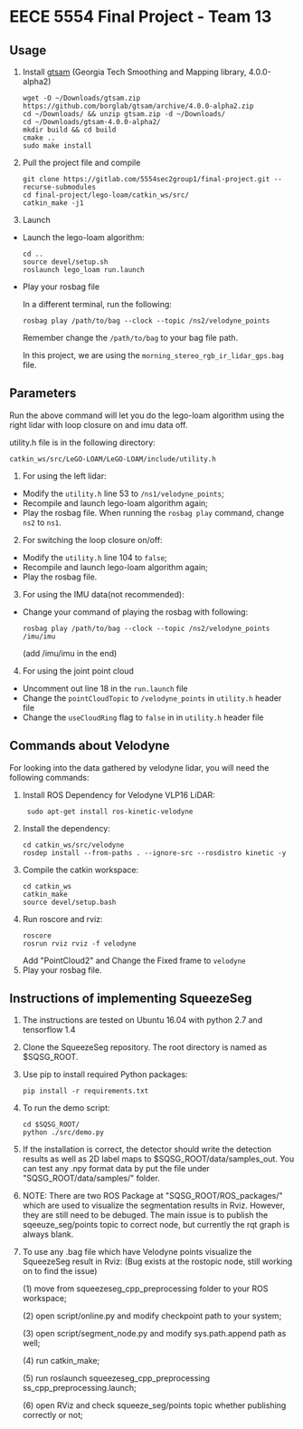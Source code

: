 # EECE 5554 Final Project - Team 13

## Usage

1. Install [gtsam](https://github.com/borglab/gtsam/releases) (Georgia Tech Smoothing and Mapping library, 4.0.0-alpha2)
    ```
    wget -O ~/Downloads/gtsam.zip https://github.com/borglab/gtsam/archive/4.0.0-alpha2.zip
    cd ~/Downloads/ && unzip gtsam.zip -d ~/Downloads/
    cd ~/Downloads/gtsam-4.0.0-alpha2/
    mkdir build && cd build
    cmake ..
    sudo make install
    ```

2. Pull the project file and compile
    ```
    git clone https://gitlab.com/5554sec2group1/final-project.git --recurse-submodules
    cd final-project/lego-loam/catkin_ws/src/
    catkin_make -j1
    ```

3. Launch

 - Launch the lego-loam algorithm:
    ```
    cd ..
    source devel/setup.sh
    roslaunch lego_loam run.launch
    ```
  - Play your rosbag file

    In a different terminal, run the following:
    ```
    rosbag play /path/to/bag --clock --topic /ns2/velodyne_points
    ```
    Remember change the ```/path/to/bag``` to your bag file path.

    In this project, we are using the ```morning_stereo_rgb_ir_lidar_gps.bag``` file.


## Parameters
Run the above command will let you do the lego-loam algorithm using the right lidar with loop closure on and imu data off.

utility.h file is in the following directory:
```
catkin_ws/src/LeGO-LOAM/LeGO-LOAM/include/utility.h
```

1. For using the left lidar:
  - Modify the ```utility.h``` line 53 to ```/ns1/velodyne_points```;
  - Recompile and launch lego-loam algorithm again;
  - Play the rosbag file. When running the ```rosbag play``` command, change ```ns2``` to ```ns1```.
2. For switching the loop closure on/off:
  - Modify the ```utility.h``` line 104 to ```false```;
  - Recompile and launch lego-loam algorithm again;
  - Play the rosbag file.
3. For using the IMU data(not recommended):
  - Change your command of playing the rosbag with following:
    ```
    rosbag play /path/to/bag --clock --topic /ns2/velodyne_points /imu/imu
    ```
    (add /imu/imu in the end)
4. For using the joint point cloud
  - Uncomment out line 18 in the ```run.launch``` file
  - Change the ```pointCloudTopic``` to ```/velodyne_points``` in ```utility.h``` header file
  - Change the ```useCloudRing``` flag to ```false``` in in ```utility.h``` header file

## Commands about Velodyne

For looking into the data gathered by velodyne lidar, you will need the following commands:

1. Install ROS Dependency for Velodyne VLP16 LiDAR:
   ```
    sudo apt-get install ros-kinetic-velodyne
    ```
2. Install the dependency:
    ```
    cd catkin_ws/src/velodyne
    rosdep install --from-paths . --ignore-src --rosdistro kinetic -y
    ```
3. Compile the catkin workspace:
    ```
    cd catkin_ws
    catkin_make
    source devel/setup.bash
    ```
4. Run roscore and rviz:
    ```
    roscore
    rosrun rviz rviz -f velodyne
    ```
    Add "PointCloud2" and Change the Fixed frame to ```velodyne```
5. Play your rosbag file.

## Instructions of implementing SqueezeSeg

1. The instructions are tested on Ubuntu 16.04 with python 2.7 and tensorflow 1.4

2. Clone the SqueezeSeg repository. The root directory is named as $SQSG_ROOT.

3. Use pip to install required Python packages:
    ```
    pip install -r requirements.txt
    ```
4. To run the demo script:
    ```
    cd $SQSG_ROOT/
    python ./src/demo.py
    ```
5. If the installation is correct, the detector should write the detection results as well as 2D label maps to $SQSG_ROOT/data/samples_out.
   You can test any .npy format data by put the file under "SQSG_ROOT/data/samples/" folder.
    
6. NOTE: There are two ROS Package at "SQSG_ROOT/ROS_packages/" which are used to visualize the segmentation results in Rviz.
   However, they are still need to be debuged. The main issue is to publish the sqeeuze_seg/points topic to correct node, but currently the rqt graph is always blank.

7. To use any .bag file which have Velodyne points visualize the SqueezeSeg result in Rviz: 
    (Bug exists at the rostopic node, still working on to find the issue)

    (1) move from squeezeseg_cpp_preprocessing folder to your ROS workspace;

    (2) open script/online.py and modify checkpoint path to your system;

    (3) open script/segment_node.py and modify sys.path.append path as well;

    (4) run catkin_make;

    (5) run roslaunch squeezeseg_cpp_preprocessing ss_cpp_preprocessing.launch;

    (6) open RViz and check squeeze_seg/points topic whether publishing correctly or not;
